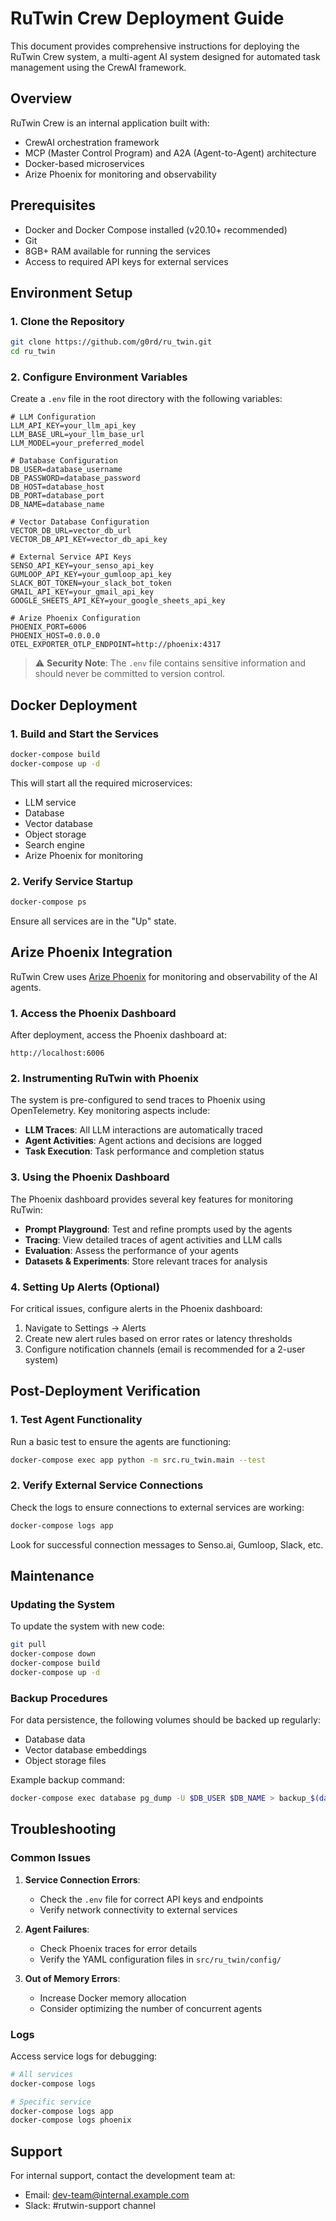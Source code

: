 # RuTwin Crew Deployment Guide

This document provides comprehensive instructions for deploying the RuTwin Crew system, a multi-agent AI system designed for automated task management using the CrewAI framework.

## Overview

RuTwin Crew is an internal application built with:
- CrewAI orchestration framework
- MCP (Master Control Program) and A2A (Agent-to-Agent) architecture
- Docker-based microservices
- Arize Phoenix for monitoring and observability

## Prerequisites

- Docker and Docker Compose installed (v20.10+ recommended)
- Git
- 8GB+ RAM available for running the services
- Access to required API keys for external services

## Environment Setup

### 1. Clone the Repository

```bash
git clone https://github.com/g0rd/ru_twin.git
cd ru_twin
```

### 2. Configure Environment Variables

Create a `.env` file in the root directory with the following variables:

```
# LLM Configuration
LLM_API_KEY=your_llm_api_key
LLM_BASE_URL=your_llm_base_url
LLM_MODEL=your_preferred_model

# Database Configuration
DB_USER=database_username
DB_PASSWORD=database_password
DB_HOST=database_host
DB_PORT=database_port
DB_NAME=database_name

# Vector Database Configuration
VECTOR_DB_URL=vector_db_url
VECTOR_DB_API_KEY=vector_db_api_key

# External Service API Keys
SENSO_API_KEY=your_senso_api_key
GUMLOOP_API_KEY=your_gumloop_api_key
SLACK_BOT_TOKEN=your_slack_bot_token
GMAIL_API_KEY=your_gmail_api_key
GOOGLE_SHEETS_API_KEY=your_google_sheets_api_key

# Arize Phoenix Configuration
PHOENIX_PORT=6006
PHOENIX_HOST=0.0.0.0
OTEL_EXPORTER_OTLP_ENDPOINT=http://phoenix:4317
```

> ⚠️ **Security Note**: The `.env` file contains sensitive information and should never be committed to version control.

## Docker Deployment

### 1. Build and Start the Services

```bash
docker-compose build
docker-compose up -d
```

This will start all the required microservices:
- LLM service
- Database
- Vector database
- Object storage
- Search engine
- Arize Phoenix for monitoring

### 2. Verify Service Startup

```bash
docker-compose ps
```

Ensure all services are in the "Up" state.

## Arize Phoenix Integration

RuTwin Crew uses [Arize Phoenix](https://docs.arize.com/phoenix) for monitoring and observability of the AI agents.

### 1. Access the Phoenix Dashboard

After deployment, access the Phoenix dashboard at:
```
http://localhost:6006
```

### 2. Instrumenting RuTwin with Phoenix

The system is pre-configured to send traces to Phoenix using OpenTelemetry. Key monitoring aspects include:

- **LLM Traces**: All LLM interactions are automatically traced
- **Agent Activities**: Agent actions and decisions are logged
- **Task Execution**: Task performance and completion status

### 3. Using the Phoenix Dashboard

The Phoenix dashboard provides several key features for monitoring RuTwin:

- **Prompt Playground**: Test and refine prompts used by the agents
- **Tracing**: View detailed traces of agent activities and LLM calls
- **Evaluation**: Assess the performance of your agents
- **Datasets & Experiments**: Store relevant traces for analysis

### 4. Setting Up Alerts (Optional)

For critical issues, configure alerts in the Phoenix dashboard:
1. Navigate to Settings → Alerts
2. Create new alert rules based on error rates or latency thresholds
3. Configure notification channels (email is recommended for a 2-user system)

## Post-Deployment Verification

### 1. Test Agent Functionality

Run a basic test to ensure the agents are functioning:

```bash
docker-compose exec app python -m src.ru_twin.main --test
```

### 2. Verify External Service Connections

Check the logs to ensure connections to external services are working:

```bash
docker-compose logs app
```

Look for successful connection messages to Senso.ai, Gumloop, Slack, etc.

## Maintenance

### Updating the System

To update the system with new code:

```bash
git pull
docker-compose down
docker-compose build
docker-compose up -d
```

### Backup Procedures

For data persistence, the following volumes should be backed up regularly:
- Database data
- Vector database embeddings
- Object storage files

Example backup command:
```bash
docker-compose exec database pg_dump -U $DB_USER $DB_NAME > backup_$(date +%Y%m%d).sql
```

## Troubleshooting

### Common Issues

1. **Service Connection Errors**:
   - Check the `.env` file for correct API keys and endpoints
   - Verify network connectivity to external services

2. **Agent Failures**:
   - Check Phoenix traces for error details
   - Verify the YAML configuration files in `src/ru_twin/config/`

3. **Out of Memory Errors**:
   - Increase Docker memory allocation
   - Consider optimizing the number of concurrent agents

### Logs

Access service logs for debugging:

```bash
# All services
docker-compose logs

# Specific service
docker-compose logs app
docker-compose logs phoenix
```

## Support

For internal support, contact the development team at:
- Email: dev-team@internal.example.com
- Slack: #rutwin-support channel
